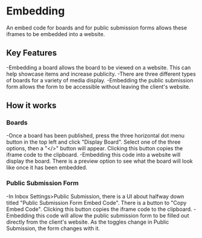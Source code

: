 # Embedding 

An embed code for boards and for public submission forms allows these iframes to be embedded into a website.


## Key Features
-Embedding a board allows the board to be viewed on a website.  This can help showcase items and increase publicity.
-There are three different types of boards for a variety of media display.
-Embedding the public submission form allows the form to be accessible without leaving the client's website.


## How it works 


### Boards
-Once a board has been published, press the three horizontal dot menu button in the top left and click "Display Board". Select one of the three options, then a "</>" button will appear. Clicking this button copies the iframe code to the clipboard.
-Embedding this code into a website will display the board.  There is a preview option to see what the board will look like once it has been embedded.


### Public Submission Form
-In Inbox Settings>Public Submission, there is a UI about halfway down titled "Public Submission Form Embed Code".  There is a button to "Copy Embed Code".  Clicking this button copies the iframe code to the clipboard.
-Embedding this code will allow the public submission form to be filled out directly from the client's website.  As the toggles change in Public Submission, the form changes with it.
